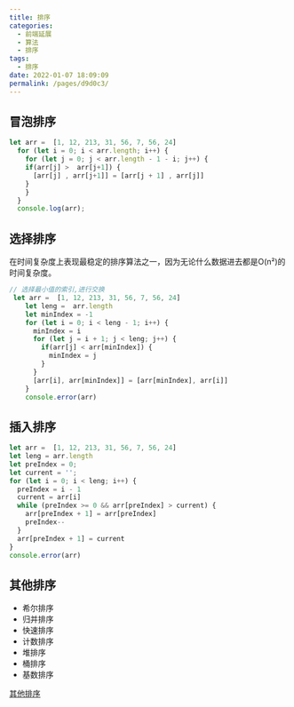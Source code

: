 ```yaml
---
title: 排序
categories:
  - 前端延展
  - 算法
  - 排序
tags:
  - 排序
date: 2022-01-07 18:09:09
permalink: /pages/d9d0c3/
---
```


## 冒泡排序

```js
let arr =  [1, 12, 213, 31, 56, 7, 56, 24]
  for (let i = 0; i < arr.length; i++) {
    for (let j = 0; j < arr.length - 1 - i; j++) {
    if(arr[j] >  arr[j+1]) {
      [arr[j] , arr[j+1]] = [arr[j + 1] , arr[j]]
    }
    }
  }
  console.log(arr);
```

## 选择排序

在时间复杂度上表现最稳定的排序算法之一，因为无论什么数据进去都是O(n²)的时间复杂度。

```js
// 选择最小值的索引,进行交换
 let arr =  [1, 12, 213, 31, 56, 7, 56, 24]
    let leng =  arr.length
    let minIndex = -1
    for (let i = 0; i < leng - 1; i++) {
      minIndex = i
      for (let j = i + 1; j < leng; j++) {
        if(arr[j] < arr[minIndex]) {
          minIndex = j
        }
      }
      [arr[i], arr[minIndex]] = [arr[minIndex], arr[i]]
    }
    console.error(arr)
```

## 插入排序

```js
let arr =  [1, 12, 213, 31, 56, 7, 56, 24]
let leng = arr.length
let preIndex = 0;
let current = '';
for (let i = 0; i < leng; i++) {
  preIndex = i - 1
  current = arr[i]
  while (preIndex >= 0 && arr[preIndex] > current) {
    arr[preIndex + 1] = arr[preIndex]
    preIndex--
  }
  arr[preIndex + 1] = current
}
console.error(arr)
```

## 其他排序

* 希尔排序
* 归并排序
* 快速排序
* 计数排序
* 堆排序
* 桶排序
* 基数排序

[其他排序](https://blog.csdn.net/chikou1893/article/details/100644120)
